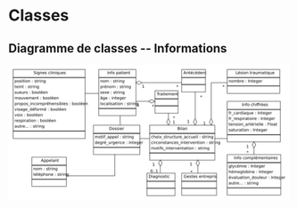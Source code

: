 Classes
=======


Diagramme de classes -- Informations
------------------------------------

![Diagramme de classes -- Informations](../../rapport/exports/classes_informations.png "Diagramme de classes -- Informations")
